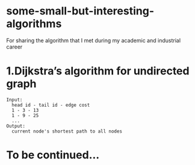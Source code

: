 # some-small-but-interesting-algorithms
For sharing the algorithm that I met during my academic and industrial career

# 1.Dijkstra’s algorithm for undirected graph  
	Input:  
  	  head id - tail id - edge cost  
  	  1 - 3 - 13  
  	  1 - 9 - 25  
  	  ...  
	Output:  
  	  current node's shortest path to all nodes  


# To be continued...  




